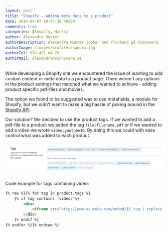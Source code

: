 ```yaml
---
layout: post
title: "Shopify - Adding meta data to a product"
date: 2014-04-07 10:43:38 +0200
comments: true
categories: [Shopify, Hacks]
author: Alexandra Munter
authorDescription: Alexandra Munter jobbar med frontend på Vinnovera.
authorImage: /images/profiles/sandra.jpg
authorTel: 070-491 84 29
authorMail: alexandra@vinnovera.se
---
```


While developing a Shopify site we encountered the issue of wanting to add custom content or meta data to a product page. There weren't any options in <!-- more -->the product settings that matched what we wanted to achieve - adding product specific pdf-files and movies.

The option we found to be suggested was to use metafields, a module for Shopify, but we didn't want to make a big hassle of poking around in the [Shopify API][1]. 

Our solution? We decided to use the product tags. If we wanted to add a pdf-file to a product we added the tag ```file:filename.pdf``` or if we wanted to add a video we wrote ```video:youtubeID```. By doing this we could with ease control what was added to each product.

![](/images/content/posts/shopify-adding-meta-data/tags.jpg)

Code example for tags containing video:

```html
{% raw %}{% for tag in product.tags %}
	{% if tag contains 'video:'%}
		<div>
			<iframe src="http://www.youtube.com/embed/{{ tag | replace: 'video:', ''}}"></iframe>
		</div>
	{% endif %}
{% endfor %}{% endraw %}
```

[1]: http://www.shopify.com/technology/3032322-new-feature-metafields#axzz2xvNXkLON
